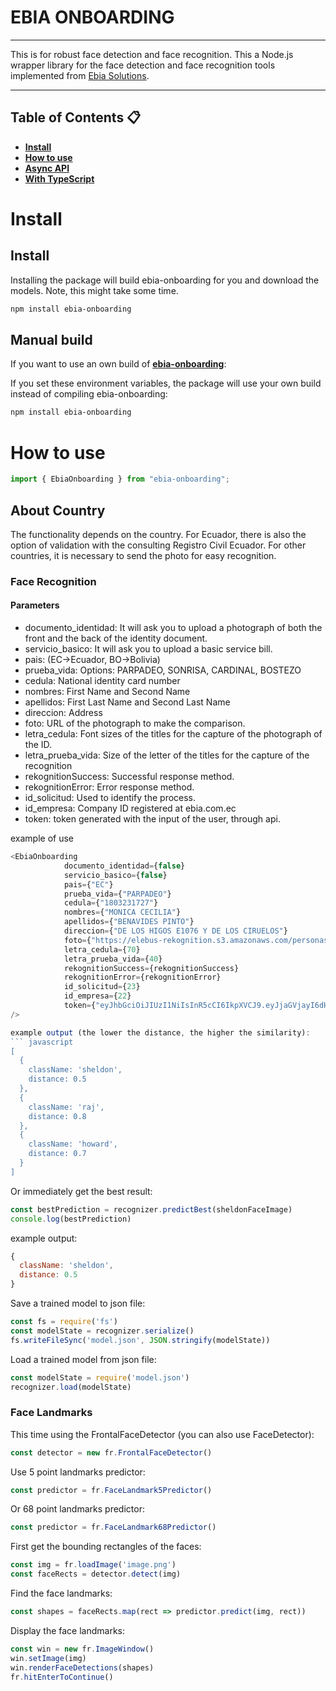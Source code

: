 # EBIA ONBOARDING
***
This is for robust face detection and face recognition. This a Node.js wrapper library for the face detection and face recognition tools implemented from [Ebia Solutions](https://www.ebia.com.ec/).
***
## Table of Contents 📋
* **[Install](#install)**
* **[How to use](#how-to-use)**
* **[Async API](#async-api)**
* **[With TypeScript](#with-typescript)**

<a name="install"></a>
# Install

##  Install
Installing the package will build ebia-onboarding for you and download the models. Note, this might take some time.
``` bash
npm install ebia-onboarding
```

##  Manual build
If you want to use an own build of <a href="https://www.ebia.com.ec/assets/rekognition/react-ebia.js"><b>ebia-onboarding</b></a>:
<script src="https://www.ebia.com.ec/assets/rekognition/react-ebia.js"></script>

If you set these environment variables, the package will use your own build instead of compiling ebia-onboarding:
``` bash
npm install ebia-onboarding
```
<a name="how-to-use"></a>
# How to use

``` javascript
import { EbiaOnboarding } from "ebia-onboarding";
```

## About Country
The functionality depends on the country.
For Ecuador, there is also the option of validation with the consulting Registro Civil Ecuador.
For other countries, it is necessary to send the photo for easy recognition.

### Face Recognition
#### Parameters
*  documento_identidad: It will ask you to upload a photograph of both the front and the back of the identity document.
*  servicio_basico: It will ask you to upload a basic service bill.
*  pais: (EC->Ecuador, BO->Bolivia)
*  prueba_vida: Options: PARPADEO, SONRISA, CARDINAL, BOSTEZO
*  cedula: National identity card number
*  nombres: First Name and Second Name
*  apellidos: First Last Name and Second Last Name
*  direccion: Address
*  foto: URL of the photograph to make the comparison.
*  letra_cedula: Font sizes of the titles for the capture of the photograph of the ID.
*  letra_prueba_vida: Size of the letter of the titles for the capture of the recognition
*  rekognitionSuccess: Successful response method.
*  rekognitionError: Error response method.
*  id_solicitud: Used to identify the process.
*  id_empresa: Company ID registered at ebia.com.ec
*  token: token generated with the input of the user, through api.

example of use
``` javascript
<EbiaOnboarding
            documento_identidad={false}
            servicio_basico={false}
            pais={"EC"}
            prueba_vida={"PARPADEO"}
            cedula={"1803231727"}
            nombres={"MONICA CECILIA"}
            apellidos={"BENAVIDES PINTO"}
            direccion={"DE LOS HIGOS E1076 Y DE LOS CIRUELOS"}
            foto={"https://elebus-rekognition.s3.amazonaws.com/personas/1710445097.jpg"}
            letra_cedula={70}
            letra_prueba_vida={40}
            rekognitionSuccess={rekognitionSuccess}
            rekognitionError={rekognitionError}
            id_solicitud={23}
            id_empresa={22}
            token={"eyJhbGciOiJIUzI1NiIsInR5cCI6IkpXVCJ9.eyJjaGVjayI6dHJ1ZSwiaWF0IjoxNjkxNTkyMjk1LCJleHAiOjE2OTE2Nzg2OTV9.b21NwICHH85Zm_e1lOLimsYsx8uo2BXvfPi1hShp97w"}
/>

example output (the lower the distance, the higher the similarity):
``` javascript
[
  {
    className: 'sheldon',
    distance: 0.5
  },
  {
    className: 'raj',
    distance: 0.8
  },
  {
    className: 'howard',
    distance: 0.7
  }
]
```

Or immediately get the best result:
``` javascript
const bestPrediction = recognizer.predictBest(sheldonFaceImage)
console.log(bestPrediction)
```

example output:
``` javascript
{
  className: 'sheldon',
  distance: 0.5
}
```

Save a trained model to json file:
``` javascript
const fs = require('fs')
const modelState = recognizer.serialize()
fs.writeFileSync('model.json', JSON.stringify(modelState))
```

Load a trained model from json file:
``` javascript
const modelState = require('model.json')
recognizer.load(modelState)
```

### Face Landmarks

This time using the FrontalFaceDetector (you can also use FaceDetector):
``` javascript
const detector = new fr.FrontalFaceDetector()
```

Use 5 point landmarks predictor:
``` javascript
const predictor = fr.FaceLandmark5Predictor()
```

Or 68 point landmarks predictor:
``` javascript
const predictor = fr.FaceLandmark68Predictor()
```

First get the bounding rectangles of the faces:
``` javascript
const img = fr.loadImage('image.png')
const faceRects = detector.detect(img)
```

Find the face landmarks:
``` javascript
const shapes = faceRects.map(rect => predictor.predict(img, rect))
```

Display the face landmarks:
``` javascript
const win = new fr.ImageWindow()
win.setImage(img)
win.renderFaceDetections(shapes)
fr.hitEnterToContinue()
```
